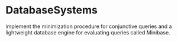 # DatabaseSystems
implement the minimization procedure for conjunctive queries and a lightweight database engine for evaluating queries called Minibase.
